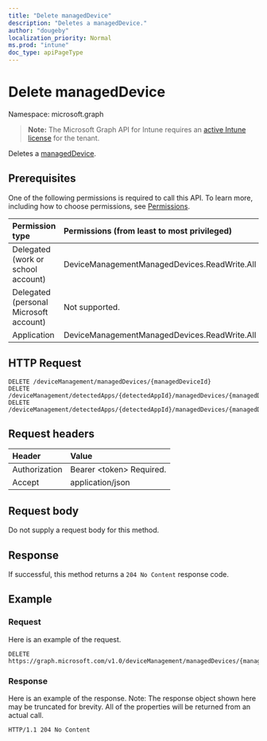 ```yaml
---
title: "Delete managedDevice"
description: "Deletes a managedDevice."
author: "dougeby"
localization_priority: Normal
ms.prod: "intune"
doc_type: apiPageType
---
```


# Delete managedDevice

Namespace: microsoft.graph

> **Note:** The Microsoft Graph API for Intune requires an [active Intune license](https://go.microsoft.com/fwlink/?linkid=839381) for the tenant.

Deletes a [managedDevice](../resources/intune-devices-manageddevice.md).

## Prerequisites
One of the following permissions is required to call this API. To learn more, including how to choose permissions, see [Permissions](/graph/permissions-reference).

|Permission type|Permissions (from least to most privileged)|
|:---|:---|
|Delegated (work or school account)|DeviceManagementManagedDevices.ReadWrite.All|
|Delegated (personal Microsoft account)|Not supported.|
|Application|DeviceManagementManagedDevices.ReadWrite.All|

## HTTP Request
<!-- {
  "blockType": "ignored"
}
-->
``` http
DELETE /deviceManagement/managedDevices/{managedDeviceId}
DELETE /deviceManagement/detectedApps/{detectedAppId}/managedDevices/{managedDeviceId}
DELETE /deviceManagement/detectedApps/{detectedAppId}/managedDevices/{managedDeviceId}/users/{userId}/managedDevices/{managedDeviceId}
```

## Request headers
|Header|Value|
|:---|:---|
|Authorization|Bearer &lt;token&gt; Required.|
|Accept|application/json|

## Request body
Do not supply a request body for this method.

## Response
If successful, this method returns a `204 No Content` response code.

## Example

### Request
Here is an example of the request.
``` http
DELETE https://graph.microsoft.com/v1.0/deviceManagement/managedDevices/{managedDeviceId}
```

### Response
Here is an example of the response. Note: The response object shown here may be truncated for brevity. All of the properties will be returned from an actual call.
``` http
HTTP/1.1 204 No Content
```




